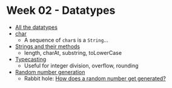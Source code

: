 # Week 02 - Datatypes

- [All the datatypes](https://www.w3schools.com/java/java_data_types.asp)
- [char](https://www.w3schools.com/java/java_data_types_characters.asp)
  - A sequence of `char`s is a `String`...
- [Strings and their methods](https://www.w3schools.com/java/java_strings.asp)
  - length, charAt, substring, toLowerCase
- [Typecasting](https://www.w3schools.com/java/java_type_casting.asp)
  - Useful for integer division, overflow, rounding
- [Random number generation](https://www.geeksforgeeks.org/generating-random-numbers-in-java/)
  - Rabbit hole: [How does a random number get generated?](https://www.howtogeek.com/183051/htg-explains-how-computers-generate-random-numbers/)
